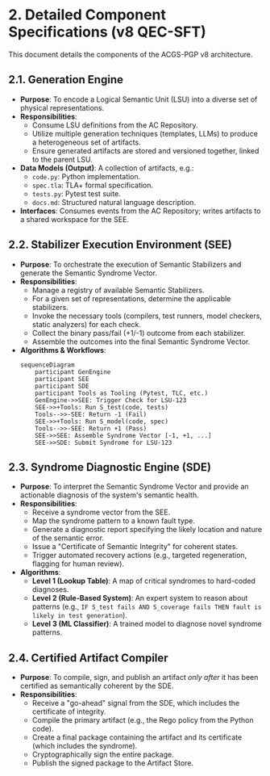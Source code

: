 # 2. Detailed Component Specifications (v8 QEC-SFT)

This document details the components of the ACGS-PGP v8 architecture.

## 2.1. Generation Engine

- **Purpose**: To encode a Logical Semantic Unit (LSU) into a diverse set of physical representations.
- **Responsibilities**:
  - Consume LSU definitions from the AC Repository.
  - Utilize multiple generation techniques (templates, LLMs) to produce a heterogeneous set of artifacts.
  - Ensure generated artifacts are stored and versioned together, linked to the parent LSU.
- **Data Models (Output)**: A collection of artifacts, e.g.:
  - `code.py`: Python implementation.
  - `spec.tla`: TLA+ formal specification.
  - `tests.py`: Pytest test suite.
  - `docs.md`: Structured natural language description.
- **Interfaces**: Consumes events from the AC Repository; writes artifacts to a shared workspace for the SEE.

## 2.2. Stabilizer Execution Environment (SEE)

- **Purpose**: To orchestrate the execution of Semantic Stabilizers and generate the Semantic Syndrome Vector.
- **Responsibilities**:
  - Manage a registry of available Semantic Stabilizers.
  - For a given set of representations, determine the applicable stabilizers.
  - Invoke the necessary tools (compilers, test runners, model checkers, static analyzers) for each check.
  - Collect the binary pass/fail (+1/-1) outcome from each stabilizer.
  - Assemble the outcomes into the final Semantic Syndrome Vector.
- **Algorithms & Workflows**:
  ```mermaid
  sequenceDiagram
      participant GenEngine
      participant SEE
      participant SDE
      participant Tools as Tooling (Pytest, TLC, etc.)
      GenEngine->>SEE: Trigger Check for LSU-123
      SEE->>+Tools: Run S_test(code, tests)
      Tools-->>-SEE: Return -1 (Fail)
      SEE->>+Tools: Run S_model(code, spec)
      Tools-->>-SEE: Return +1 (Pass)
      SEE->>SEE: Assemble Syndrome Vector [-1, +1, ...]
      SEE->>SDE: Submit Syndrome for LSU-123
  ```

## 2.3. Syndrome Diagnostic Engine (SDE)

- **Purpose**: To interpret the Semantic Syndrome Vector and provide an actionable diagnosis of the system's semantic health.
- **Responsibilities**:
  - Receive a syndrome vector from the SEE.
  - Map the syndrome pattern to a known fault type.
  - Generate a diagnostic report specifying the likely location and nature of the semantic error.
  - Issue a "Certificate of Semantic Integrity" for coherent states.
  - Trigger automated recovery actions (e.g., targeted regeneration, flagging for human review).
- **Algorithms**:
  - **Level 1 (Lookup Table)**: A map of critical syndromes to hard-coded diagnoses.
  - **Level 2 (Rule-Based System)**: An expert system to reason about patterns (e.g., `IF S_test fails AND S_coverage fails THEN fault is likely in test generation`).
  - **Level 3 (ML Classifier)**: A trained model to diagnose novel syndrome patterns.

## 2.4. Certified Artifact Compiler

- **Purpose**: To compile, sign, and publish an artifact _only after_ it has been certified as semantically coherent by the SDE.
- **Responsibilities**:
  - Receive a "go-ahead" signal from the SDE, which includes the certificate of integrity.
  - Compile the primary artifact (e.g., the Rego policy from the Python code).
  - Create a final package containing the artifact and its certificate (which includes the syndrome).
  - Cryptographically sign the entire package.
  - Publish the signed package to the Artifact Store.
